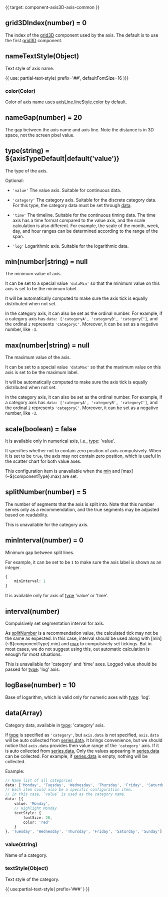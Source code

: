 {{ target: component-axis3D-axis-common }}

## grid3DIndex(number) = 0

The index of the [grid3D](~grid3D) component used by the axis. The default is to use the first [grid3D](~grid3D) component.

## nameTextStyle(Object)

Text style of axis name.

{{ use: partial-text-style(
    prefix='##',
    defaultFontSize=16
)}}

### color(Color)

Color of axis name uses [axisLine.lineStyle.color](~${componentType}.axisLine.lineStyle.color) by default.

## nameGap(number) = 20

The gap between the axis name and axis line. Note the distance is in 3D space, not the screen pixel value.

## type(string) = ${axisTypeDefault|default('value')}

The type of the axis.

Optional:
+ `'value'`
    The value axis. Suitable for continuous data.

+ `'category'`
    The category axis. Suitable for the discrete category data. For this type, the category data must be set through [data](~${componentType}.data).

+ `'time'`
    The timeline. Suitable for the continuous timing data. The time axis has a time format compared to the value axis, and the scale calculation is also different. For example, the scale of the month, week, day, and hour ranges can be determined according to the range of the span.

+ `'log'`
    Logarithmic axis. Suitable for the logarithmic data.

## min(number|string) = null

The minimum value of axis.

It can be set to a special value `'dataMin'` so that the minimum value on this axis is set to be the minimum label.

It will be automatically computed to make sure the axis tick is equally distributed when not set.

In the category axis, it can also be set as the ordinal number. For example, if a category axis has `data: ['categoryA', 'categoryB', 'categoryC']`, and the ordinal `2` represents `'categoryC'`. Moreover, it can be set as a negative number, like `-3`.

## max(number|string) = null

The maximum value of the axis.

It can be set to a special value `'dataMax'` so that the maximum value on this axis is set to be the maximum label.

It will be automatically computed to make sure the axis tick is equally distributed when not set.

In the category axis, it can also be set as the ordinal number. For example, if a category axis has `data: ['categoryA', 'categoryB', 'categoryC']`, and the ordinal `2` represents `'categoryC'`. Moreover, it can be set as a negative number, like `-3`.

## scale(boolean) = false

It is available only in numerical axis, i.e., [type](~${componentType}.type): 'value'.

It specifies whether not to contain zero position of axis compulsively. When it is set to be `true`, the axis may not contain zero position, which is useful in the scatter chart for both value axes.

This configuration item is unavailable when the [min](~${componentType}.min) and [max](~${componentType}.max) are set.

## splitNumber(number) = 5

The number of segments that the axis is split into. Note that this number serves only as a recommendation, and the true segments may be adjusted based on readability.

This is unavailable for the category axis.

## minInterval(number) = 0

Minimum gap between split lines.

For example, it can be set to be `1` to make sure the axis label is shown as an integer.

```ts
{
    minInterval: 1
}
```

It is available only for axis of [type](~${componentType}.type) 'value' or 'time'.

## interval(number)

Compulsively set segmentation interval for axis.

As [splitNumber](~${componentType}.splitNumber) is a recommendation value, the calculated tick may not be the same as expected. In this case, interval should be used along with [min](~${componentType}.min) and [max](~${componentType}.max) to compulsively set tickings. But in most cases, we do not suggest using this, out automatic calculation is enough for most situations.

This is unavailable for 'category' and 'time' axes. Logged value should be passed for [type](~${componentType}.type): 'log' axis.

## logBase(number) = 10

Base of logarithm, which is valid only for numeric axes with [type](~${componentType}.type): 'log'.

## data(Array)

Category data, available in [type](~${componentType}.type): 'category' axis.

If [type](~${componentType}.type) is specified as `'category'`, but `axis.data` is not specified, `axis.data` will be auto collected from [series.data](~series.data). It brings convenience, but we should notice that `axis.data` provides then value range of the `'category'` axis. If  it is auto collected from [series.data](~series.data), Only the values appearing in [series.data](~series.data) can be collected. For example, if [series.data](~series.data) is empty, nothing will be collected.

Example:

```ts
// Name list of all categories
data: ['Monday', 'Tuesday', 'Wednesday', 'Thursday', 'Friday', 'Saturday', 'Sunday']
// Each item could also be a specific configuration item.
// In this case, `value` is used as the category name.
data: [{
    value: 'Monday',
    // Highlight Monday
    textStyle: {
        fontSize: 20,
        color: 'red'
    }
}, 'Tuesday', 'Wednesday', 'Thursday', 'Friday', 'Saturday', 'Sunday']
```

### value(string)

Name of a category.

### textStyle(Object)

Text style of the category.

{{ use:partial-text-style(
    prefix='###'
) }}
